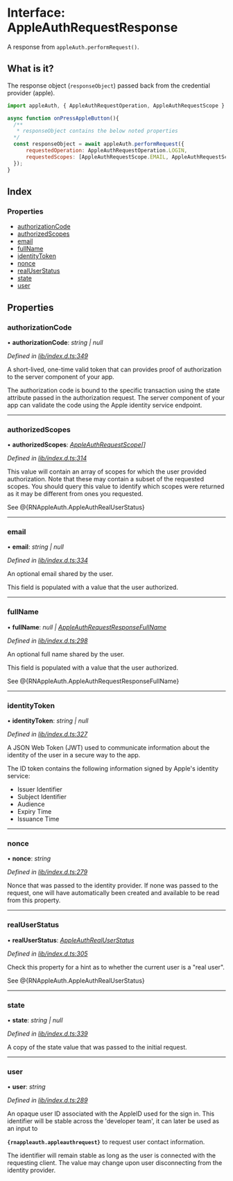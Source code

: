 
# Interface: AppleAuthRequestResponse

A response from `appleAuth.performRequest()`.

## What is it?

The response object (`responseObject`) passed back from the credential provider (apple).

```js
import appleAuth, { AppleAuthRequestOperation, AppleAuthRequestScope } from '@invertase/react-native-apple-authentication';

async function onPressAppleButton(){
  /**
   * responseObject contains the below noted properties
  */
  const responseObject = await appleAuth.performRequest({
      requestedOperation: AppleAuthRequestOperation.LOGIN,
      requestedScopes: [AppleAuthRequestScope.EMAIL, AppleAuthRequestScope.FULL_NAME],
  });
}
```

## Index

### Properties

* [authorizationCode](_lib_index_d_.rnappleauth.appleauthrequestresponse.md#authorizationcode)
* [authorizedScopes](_lib_index_d_.rnappleauth.appleauthrequestresponse.md#authorizedscopes)
* [email](_lib_index_d_.rnappleauth.appleauthrequestresponse.md#email)
* [fullName](_lib_index_d_.rnappleauth.appleauthrequestresponse.md#fullname)
* [identityToken](_lib_index_d_.rnappleauth.appleauthrequestresponse.md#identitytoken)
* [nonce](_lib_index_d_.rnappleauth.appleauthrequestresponse.md#nonce)
* [realUserStatus](_lib_index_d_.rnappleauth.appleauthrequestresponse.md#realuserstatus)
* [state](_lib_index_d_.rnappleauth.appleauthrequestresponse.md#state)
* [user](_lib_index_d_.rnappleauth.appleauthrequestresponse.md#user)

## Properties

###  authorizationCode

• **authorizationCode**: *string | null*

*Defined in [lib/index.d.ts:349](https://github.com/invertase/react-native-apple-authentication/blob/2b75721d/lib/index.d.ts#L349)*

A short-lived, one-time valid token that can provides proof of authorization to the server
component of your app.

The authorization code is bound to the specific transaction using the state attribute passed
in the authorization request. The server component of your app can validate the code using
the Apple identity service endpoint.

___

###  authorizedScopes

• **authorizedScopes**: *[AppleAuthRequestScope](../enums/_lib_index_d_.rnappleauth.appleauthrequestscope.md)[]*

*Defined in [lib/index.d.ts:314](https://github.com/invertase/react-native-apple-authentication/blob/2b75721d/lib/index.d.ts#L314)*

This value will contain an array of scopes for which the user provided authorization.
Note that these may contain a subset of the requested scopes. You should query this value to
identify which scopes were returned as it may be different from ones you requested.

See @{RNAppleAuth.AppleAuthRealUserStatus}

___

###  email

• **email**: *string | null*

*Defined in [lib/index.d.ts:334](https://github.com/invertase/react-native-apple-authentication/blob/2b75721d/lib/index.d.ts#L334)*

An optional email shared by the user.

This field is populated with a value that the user authorized.

___

###  fullName

• **fullName**: *null | [AppleAuthRequestResponseFullName](_lib_index_d_.rnappleauth.appleauthrequestresponsefullname.md)*

*Defined in [lib/index.d.ts:298](https://github.com/invertase/react-native-apple-authentication/blob/2b75721d/lib/index.d.ts#L298)*

An optional full name shared by the user.

This field is populated with a value that the user authorized.

See @{RNAppleAuth.AppleAuthRequestResponseFullName}

___

###  identityToken

• **identityToken**: *string | null*

*Defined in [lib/index.d.ts:327](https://github.com/invertase/react-native-apple-authentication/blob/2b75721d/lib/index.d.ts#L327)*

A JSON Web Token (JWT) used to communicate information about the identity of the user in a
secure way to the app.

The ID token contains the following information signed by Apple's identity service:
 - Issuer Identifier
 - Subject Identifier
 - Audience
 - Expiry Time
 - Issuance Time

___

###  nonce

• **nonce**: *string*

*Defined in [lib/index.d.ts:279](https://github.com/invertase/react-native-apple-authentication/blob/2b75721d/lib/index.d.ts#L279)*

Nonce that was passed to the identity provider. If none was passed to the request, one will
have automatically been created and available to be read from this property.

___

###  realUserStatus

• **realUserStatus**: *[AppleAuthRealUserStatus](../enums/_lib_index_d_.rnappleauth.appleauthrealuserstatus.md)*

*Defined in [lib/index.d.ts:305](https://github.com/invertase/react-native-apple-authentication/blob/2b75721d/lib/index.d.ts#L305)*

Check this property for a hint as to whether the current user is a "real user".

See @{RNAppleAuth.AppleAuthRealUserStatus}

___

###  state

• **state**: *string | null*

*Defined in [lib/index.d.ts:339](https://github.com/invertase/react-native-apple-authentication/blob/2b75721d/lib/index.d.ts#L339)*

A copy of the state value that was passed to the initial request.

___

###  user

• **user**: *string*

*Defined in [lib/index.d.ts:289](https://github.com/invertase/react-native-apple-authentication/blob/2b75721d/lib/index.d.ts#L289)*

An opaque user ID associated with the AppleID used for the sign in. This identifier will be
stable across the 'developer team', it can later be used as an input to

**`{rnappleauth.appleauthrequest}`** to request user contact information.

The identifier will remain stable as long as the user is connected with the requesting client.
The value may change upon user disconnecting from the identity provider.
